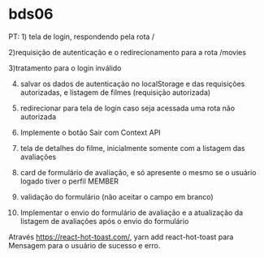 # bds06
PT: 1) tela de login, respondendo pela rota /

2)requisição de autenticação e o redirecionamento para a rota /movies

3)tratamento para o login inválido

4) salvar os dados de autenticação no localStorage e das requisições autorizadas, e listagem de filmes (requisição autorizada)

5) redirecionar para tela de login caso seja acessada uma rota não autorizada

6) Implemente o botão Sair com Context API

7) tela de detalhes do filme, inicialmente somente com a listagem das avaliações

8) card de formulário de avaliação, e só apresente o mesmo se o usuário logado tiver o perfil MEMBER

9) validação do formulário (não aceitar o campo em branco)

10) Implementar o envio do formulário de avaliação e a atualização da listagem de avaliações após o envio do formulário

Através https://react-hot-toast.com/,  yarn add react-hot-toast para Mensagem para o usuário de sucesso e erro.
 
